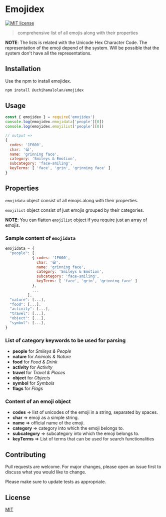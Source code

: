 # Emojidex
[![MIT license](http://img.shields.io/badge/license-MIT-brightgreen.svg)](http://opensource.org/licenses/MIT)


> comprehensive list of all emojis along with their properties

**NOTE**: The lists is related with the Unicode Hex Character Code. The representation of the emoji depend of the system. Will be possible that the system don't have all the representations.

## Installation

Use the npm to install emojidex.

```zsh
npm install @uchihamalolan/emojidex
```

## Usage

```js
const { emojidex } = require('emojidex')
console.log(emojidex.emojidata['people'][0])
console.log(emojidex.emojilist['people'][0])

// output => 
{ 
  codes: '1F600',
  char: '😀',
  name: 'grinning face',
  category: 'Smileys & Emotion',
  subcategory: 'face-smiling',
  keyTerms: [ 'face', 'grin', 'grinning face' ] 
}
```

## Properties
`emojidata` object consist of all emojis along with their properties.

`emojilist` object consist of just emojis grouped by their categories.

**NOTE**: You can flatten `emojilist` object if you require just an array of emojis.

### Sample content of `emojidata`
```js
emojidata = {
  "people": [
            { codes: '1F600',
              char: '😀',
              name: 'grinning face',
              category: 'Smileys & Emotion',
              subcategory: 'face-smiling',
              keyTerms: [ 'face', 'grin', 'grinning face' ] 
            },
            ...
          ],
  "nature": [...],
  "food": [...],
  "activity": [...], 
  "travel": [...], 
  "object": [...], 
  "symbol": [...], 
}
```
### List of category keywords to be used for parsing
- **people** for *Smileys & People*
- **nature** for *Animals & Nature*
- **food** for *Food & Drink*
- **activity** for *Activity*
- **travel** for *Travel & Places*
- **object** for *Objects*
- **symbol** for *Symbols*
- **flags** for *Flags*

### Content of an emoji object
- **codes** => list of unicodes of the emoji in a string, separated by spaces.
- **char** => emoji as a simple string.
- **name** => official name of the emoji.
- **category** => category into which the emoji belongs to.
- **subcategory** => subcategory into which the emoji belongs to.
- **keyTerms** => List of terms that can be used for search functionalities

## Contributing
Pull requests are welcome. For major changes, please open an issue first to discuss what you would like to change.

Please make sure to update tests as appropriate.

## License
[MIT](https://choosealicense.com/licenses/mit/)
